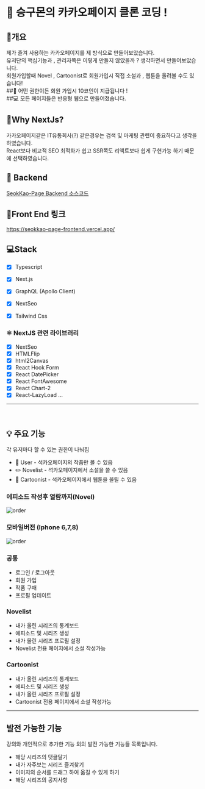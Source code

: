 # 📒 승구몬의 카카오페이지 클론 코딩 !

## 📖개요
제가 즐겨 사용하는 카카오페이지를 제 방식으로 만들어보았습니다.<br />
유저단의 핵심기능과 , 관리자쪽은 이렇게 만들지 않았을까 ? 생각하면서 만들어보았습니다.<br />
회원가입할때 Novel , Cartoonist로 회원가입시 직접 소설과 , 웹툰을 올려볼 수도 있습니다!<br />
##🧸 어떤 권한이든 회원 가입시 10코인이 지급됩니다 !<br />
##💻 모든 페이지들은 반응형 웹으로 만들어졌습니다.<br />

## 📖Why NextJs?
카카오페이지같은 IT유통회사(?) 같은경우는 검색 및 마케팅 관련이 중요하다고 생각을 하였습니다.<br />
React보다 비교적 SEO 최적화가 쉽고 SSR쪽도 리액트보다 쉽게 구현가능 하기 때문에 선택하였습니다.<br />



## 💾 Backend
[SeokKao-Page Backend 소스코드](../../../seokkao-page-backend)



## 🔗Front End 링크
https://seokkao-page-frontend.vercel.app/

## 💻Stack
- [X] Typescript
- [X] Next.js
- [X] GraphQL (Apollo Client)
- [X] NextSeo
- [X] Tailwind Css


### ⚛️ NextJS 관련 라이브러리
- [X] NextSeo
- [X] HTMLFlip
- [X] html2Canvas
- [X] React Hook Form
- [X] React DatePicker
- [X] React FontAwesome
- [X] React Chart-2
- [X] React-LazyLoad
...

<hr />
<br />

## 💡 주요 기능
각 유저마다 할 수 있는 권한이 나눠짐
- 🙍 User - 석카오페이지의 작품만 볼 수 있음
- ✏️ Novelist - 석카오페이지에서 소설을 쓸 수 있음
- 🎨 Cartoonist - 석카오페이지에서 웹툰을 올릴 수 있음


### 에피소드 작성후 열람까지(Novel)

   ![order](https://user-images.githubusercontent.com/64651532/142642991-44439e2a-8ff1-49d1-b221-5199a1fbb75b.gif)
   
   
### 모바일버전 (Iphone 6,7,8)
   
   ![order](https://user-images.githubusercontent.com/64651532/142642928-f87db297-0248-443b-a0c8-f465211b2959.gif)


### 공통
- 로그인 / 로그아웃
- 회원 가입
- 작품 구매
- 프로필 업데이트 


### Novelist
- 내가 올린 시리즈의 통계보드
- 에피소드 및 시리즈 생성
- 내가 올린 시리즈 프로필 설정
- Novelist 전용 페이지에서 소설 작성가능

### Cartoonist
- 내가 올린 시리즈의 통계보드
- 에피소드 및 시리즈 생성
- 내가 올린 시리즈 프로필 설정
- Cartoonist 전용 페이지에서 소설 작성가능
<hr />

## 발전 가능한 기능
강의와 개인적으로 추가한 기능 외의 발전 가능한 기능들 목록입니다.<br />


<ul>
   <li>해당 시리즈의 댓글달기</li>
   <li>내가 자주보는 시리즈 즐겨찾기</li>
   <li>이미지의 순서를 드래그 하여 옮길 수 있게 하기</li>
   <li>해당 시리즈의 공지사항</li>
</ul>